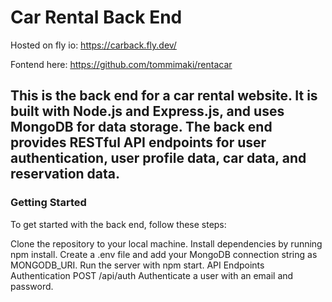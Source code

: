 # Car Rental Back End

Hosted on fly io:  https://carback.fly.dev/

Fontend here: https://github.com/tommimaki/rentacar

## This is the back end for a car rental website. It is built with Node.js and Express.js, and uses MongoDB for data storage. The back end provides RESTful API endpoints for user authentication, user profile data, car data, and reservation data.

### Getting Started
To get started with the back end, follow these steps:

Clone the repository to your local machine.
Install dependencies by running npm install.
Create a .env file and add your MongoDB connection string as MONGODB_URI.
Run the server with npm start.
API Endpoints
Authentication
POST /api/auth
Authenticate a user with an email and password.


